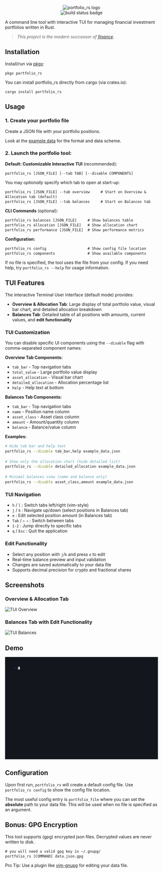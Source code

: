 <p align="center">
    <img src="https://raw.githubusercontent.com/MarkusZoppelt/portfolio_rs/main/img/logo.png" alt="portfolio_rs logo"><br>
    <img src="https://github.com/markuszoppelt/portfolio_rs/actions/workflows/rust.yml/badge.svg" alt="build status badge">
</p>

A command line tool with interactive TUI for managing financial investment portfolios written in Rust.

> *This project is the modern successor of [finance](https://github.com/MarkusZoppelt/finance).*

## Installation

Install/run via [pkgx](https://pkgx.sh):

    pkgx portfolio_rs

You can install portfolio\_rs directly from cargo (via crates.io):

    cargo install portfolio_rs

## Usage 

### 1. Create your portfolio file
Create a JSON file with your portfolio positions.

Look at the [example data](example_data.json) for the format and data scheme.

### 2. Launch the portfolio tool:

**Default: Customizable Interactive TUI** (recommended):

    portfolio_rs [JSON_FILE] [--tab TAB] [--disable COMPONENTS]

You may *optionally* specify which tab to open at start-up:

    portfolio_rs [JSON_FILE] --tab overview     # Start on Overview & Allocation tab (default)
    portfolio_rs [JSON_FILE] --tab balances     # Start on Balances tab

**CLI Commands** (optional):

    portfolio_rs balances [JSON_FILE]     # Show balances table
    portfolio_rs allocation [JSON_FILE]   # Show allocation chart  
    portfolio_rs performance [JSON_FILE]  # Show performance metrics

**Configuration:**

    portfolio_rs config                   # Show config file location
    portfolio_rs components               # Show available components

If no file is specified, the tool uses the file from your config. If you need help, try `portfolio_rs --help` for usage information.

## TUI Features

The interactive Terminal User Interface (default mode) provides:

- **Overview & Allocation Tab**: Large display of total portfolio value, visual bar chart, and detailed allocation breakdown
- **Balances Tab**: Detailed table of all positions with amounts, current values, and **edit functionality**

### TUI Customization

You can disable specific UI components using the `--disable` flag with comma-separated component names:

**Overview Tab Components:**
- `tab_bar` - Top navigation tabs
- `total_value` - Large portfolio value display
- `asset_allocation` - Visual bar chart
- `detailed_allocation` - Allocation percentage list
- `help` - Help text at bottom

**Balances Tab Components:**
- `tab_bar` - Top navigation tabs
- `name` - Position name column
- `asset_class` - Asset class column  
- `amount` - Amount/quantity column
- `balance` - Balance/value column

**Examples:**
```bash
# Hide tab bar and help text
portfolio_rs --disable tab_bar,help example_data.json

# Show only the allocation chart (hide detailed list)
portfolio_rs --disable detailed_allocation example_data.json

# Minimal balances view (name and balance only)
portfolio_rs --disable asset_class,amount example_data.json
```

### TUI Navigation
- `h` / `l` : Switch tabs left/right (vim-style)
- `j` / `k` : Navigate up/down (select positions in Balances tab)
- `e` : Edit selected position amount (in Balances tab)
- `Tab` / `←` `→` : Switch between tabs
- `1-2` : Jump directly to specific tabs
- `q` / `Esc` : Quit the application

### Edit Functionality
- Select any position with `j`/`k` and press `e` to edit
- Real-time balance preview and input validation
- Changes are saved automatically to your data file
- Supports decimal precision for crypto and fractional shares


## Screenshots

### Overview & Allocation Tab
![TUI Overview](https://raw.githubusercontent.com/MarkusZoppelt/portfolio_rs/main/img/tui_overview.png)

### Balances Tab with Edit Functionality
![TUI Balances](https://raw.githubusercontent.com/MarkusZoppelt/portfolio_rs/main/img/tui_balances.png)

## Demo
![demo](https://raw.githubusercontent.com/MarkusZoppelt/portfolio_rs/main/img/demo.gif)

## Configuration
Upon first run, `portfolio_rs` will create a default config file.
Use `portfolio_rs config` to show the config file location.

The most useful config entry is `portfolio_file` where you can set the **absolute** path to your data file. This will be used when no file is specified as an argument.

## Bonus: GPG Encryption
This tool supports (gpg) encrypted json files.
Decrypted values are never written to disk.

    # you will need a valid gpg key in ~/.gnupg/
    portfolio_rs [COMMAND] data.json.gpg

Pro Tip: Use a plugin like [vim-gnupg](https://github.com/jamessan/vim-gnupg)
for editing your data file.
